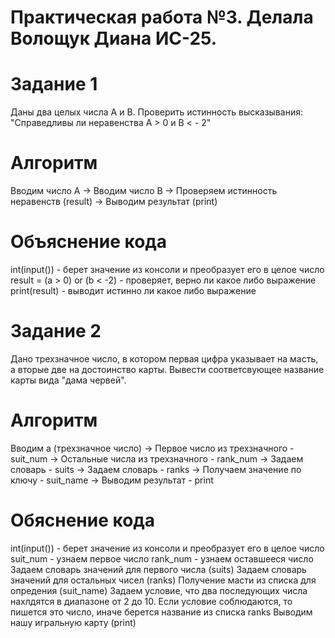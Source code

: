 # Практическая работа №3. Делала Волощук Диана ИС-25.
# Задание 1
Даны два целых числа А и В. Проверить истинность высказывания: "Справедливы ли неравенства А > 0 и В < - 2" 
# Алгоритм
Вводим число А
->
Вводим число В
->
Проверяем истинность неравенств (result)
->
Выводим результат (print)
# Объяснение кода
int(input()) - берет значение из консоли и преобразует его в целое число 
result = (a > 0) or (b < -2) - проверяет, верно ли какое либо выражение 
print(result) - выводит истинно ли какое либо выражение

#  Задание 2
Дано трехзначное число, в котором первая цифра указывает на масть, а вторые две на достоинство карты. Вывести соответсвующее название карты вида "дама червей".
# Алгоритм
Вводим а (трехзначное число)
->
Первое число из трехзначного - suit_num
->
Остальные числа из трехзначного - rank_num
->
Задаем словарь - suits
->
Задаем словарь - ranks
->
Получаем значение по ключу - suit_name
->
Выводим результат - print

# Обяснение кода
int(input()) - берет значение из консоли и преобразует его в целое число 
suit_num - узнаем первое число
rank_num - узнаем оставшееся число
Задаем словарь значений для первого числа (suits)
Задаем словарь значений для остальных чисел (ranks)
Получение масти из списка для опредения (suit_name)
Задаем условие, что два последующих числа нахлдятся в диапазоне от 2 до 10. Если условие соблюдаются, то пишется это число, иначе берется название из списка ranks
Выводим нашу игральную карту (print)
